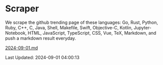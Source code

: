 # Scraper

We scrape the github trending page of these languages: Go, Rust, Python, Ruby, C++, C, Java, Shell, Makefile, Swift, Objective-C, Kotlin, Jupyter-Notebook, HTML, JavaScript, TypeScript, CSS, Vue, TeX, Markdown, and push a markdown result everyday.

[2024-09-01.md](https://github.com/yangwenmai/github-trending-backup/blob/master/2024-09-01.md)

Last Updated: 2024-09-01 04:00:13